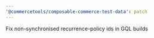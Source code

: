 ```yaml
---
'@commercetools/composable-commerce-test-data': patch
---
```


Fix non-synchronised recurrence-policy ids in GQL builds
